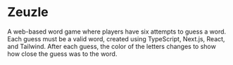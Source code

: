 # Zeuzle

A web-based word game where players have six attempts to guess a word. Each guess must be a valid word, created using TypeScript, Next.js, React, and Tailwind. After each guess, the color of the letters changes to show how close the guess was to the word.
